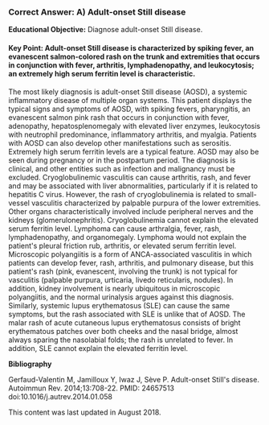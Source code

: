 
### Correct Answer: A) Adult-onset Still disease 

**Educational Objective:** Diagnose adult-onset Still disease.

#### **Key Point:** Adult-onset Still disease is characterized by spiking fever, an evanescent salmon-colored rash on the trunk and extremities that occurs in conjunction with fever, arthritis, lymphadenopathy, and leukocytosis; an extremely high serum ferritin level is characteristic.

The most likely diagnosis is adult-onset Still disease (AOSD), a systemic inflammatory disease of multiple organ systems. This patient displays the typical signs and symptoms of AOSD, with spiking fevers, pharyngitis, an evanescent salmon pink rash that occurs in conjunction with fever, adenopathy, hepatosplenomegaly with elevated liver enzymes, leukocytosis with neutrophil predominance, inflammatory arthritis, and myalgia. Patients with AOSD can also develop other manifestations such as serositis. Extremely high serum ferritin levels are a typical feature. AOSD may also be seen during pregnancy or in the postpartum period. The diagnosis is clinical, and other entities such as infection and malignancy must be excluded.
Cryoglobulinemic vasculitis can cause arthritis, rash, and fever and may be associated with liver abnormalities, particularly if it is related to hepatitis C virus. However, the rash of cryoglobulinemia is related to small-vessel vasculitis characterized by palpable purpura of the lower extremities. Other organs characteristically involved include peripheral nerves and the kidneys (glomerulonephritis). Cryoglobulinemia cannot explain the elevated serum ferritin level.
Lymphoma can cause arthralgia, fever, rash, lymphadenopathy, and organomegaly. Lymphoma would not explain the patient's pleural friction rub, arthritis, or elevated serum ferritin level.
Microscopic polyangiitis is a form of ANCA-associated vasculitis in which patients can develop fever, rash, arthritis, and pulmonary disease, but this patient's rash (pink, evanescent, involving the trunk) is not typical for vasculitis (palpable purpura, urticaria, livedo reticularis, nodules). In addition, kidney involvement is nearly ubiquitous in microscopic polyangiitis, and the normal urinalysis argues against this diagnosis.
Similarly, systemic lupus erythematosus (SLE) can cause the same symptoms, but the rash associated with SLE is unlike that of AOSD. The malar rash of acute cutaneous lupus erythematosus consists of bright erythematous patches over both cheeks and the nasal bridge, almost always sparing the nasolabial folds; the rash is unrelated to fever. In addition, SLE cannot explain the elevated ferritin level.

**Bibliography**

Gerfaud-Valentin M, Jamilloux Y, Iwaz J, Sève P. Adult-onset Still's disease. Autoimmun Rev. 2014;13:708-22. PMID: 24657513 doi:10.1016/j.autrev.2014.01.058

This content was last updated in August 2018.